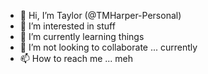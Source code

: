 - 👋 Hi, I’m Taylor (@TMHarper-Personal)
- 👀 I’m interested in stuff
- 🌱 I’m currently learning things
- 💞️ I’m not looking to collaborate ... currently
- 📫 How to reach me ... meh

<!---
TMHarper-Personal/TMHarper-Personal is a ✨ special ✨ repository because its `README.md` (this file) appears on your GitHub profile.
You can click the Preview link to take a look at your changes.
--->
